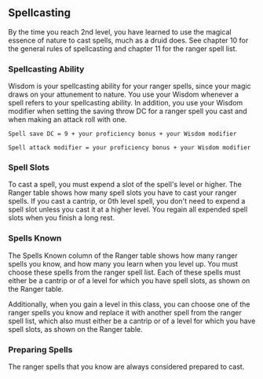 ## Spellcasting
By the time you reach 2nd level, you have learned to use the magical essence of nature to cast spells, much as a druid does. See chapter 10 for the general rules of spellcasting and chapter 11 for the ranger spell list.

### Spellcasting Ability
Wisdom is your spellcasting ability for your ranger spells, since your magic draws on your attunement to nature. You use your Wisdom whenever a spell refers to your spellcasting ability. In addition, you use your Wisdom modifier when setting the saving throw DC for a ranger spell you cast and when making an attack roll with one.

`Spell save DC = 9 + your proficiency bonus + your Wisdom modifier`

`Spell attack modifier = your proficiency bonus + your Wisdom modifier`

### Spell Slots
To cast a spell, you must expend a slot of the spell's level or higher. The Ranger table shows how many spell slots you have to cast your ranger spells. If you cast a cantrip, or 0th level spell, you don't need to expend a spell slot unless you cast it at a higher level. You regain all expended spell slots when you finish a long rest.

### Spells Known
The Spells Known column of the Ranger table shows how many ranger spells you know, and how many you learn when you level up. You must choose these spells from the ranger spell list. Each of these spells must either be a cantrip or of a level for which you have spell slots, as shown on the Ranger table.

Additionally, when you gain a level in this class, you can choose one of the ranger spells you know and replace it with another spell from the ranger spell list, which also must either be a cantrip or of a level for which you have spell slots, as shown on the Ranger table.

### Preparing Spells
The ranger spells that you know are always considered prepared to cast.
